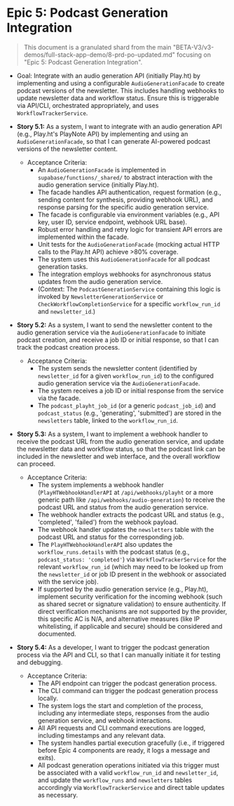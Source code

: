# Epic 5: Podcast Generation Integration

> This document is a granulated shard from the main "BETA-V3/v3-demos/full-stack-app-demo/8-prd-po-updated.md" focusing on "Epic 5: Podcast Generation Integration".

- Goal: Integrate with an audio generation API (initially Play.ht) by implementing and using a configurable `AudioGenerationFacade` to create podcast versions of the newsletter. This includes handling webhooks to update newsletter data and workflow status. Ensure this is triggerable via API/CLI, orchestrated appropriately, and uses `WorkflowTrackerService`.

- **Story 5.1:** As a system, I want to integrate with an audio generation API (e.g., Play.ht's PlayNote API) by implementing and using an `AudioGenerationFacade`, so that I can generate AI-powered podcast versions of the newsletter content.
  - Acceptance Criteria:
    - An `AudioGenerationFacade` is implemented in `supabase/functions/_shared/` to abstract interaction with the audio generation service (initially Play.ht).
    - The facade handles API authentication, request formation (e.g., sending content for synthesis, providing webhook URL), and response parsing for the specific audio generation service.
    - The facade is configurable via environment variables (e.g., API key, user ID, service endpoint, webhook URL base).
    - Robust error handling and retry logic for transient API errors are implemented within the facade.
    - Unit tests for the `AudioGenerationFacade` (mocking actual HTTP calls to the Play.ht API) achieve >80% coverage.
    - The system uses this `AudioGenerationFacade` for all podcast generation tasks.
    - The integration employs webhooks for asynchronous status updates from the audio generation service.
    - (Context: The `PodcastGenerationService` containing this logic is invoked by `NewsletterGenerationService` or `CheckWorkflowCompletionService` for a specific `workflow_run_id` and `newsletter_id`.)
- **Story 5.2:** As a system, I want to send the newsletter content to the audio generation service via the `AudioGenerationFacade` to initiate podcast creation, and receive a job ID or initial response, so that I can track the podcast creation process.
  - Acceptance Criteria:
    - The system sends the newsletter content (identified by `newsletter_id` for a given `workflow_run_id`) to the configured audio generation service via the `AudioGenerationFacade`.
    - The system receives a job ID or initial response from the service via the facade.
    - The `podcast_playht_job_id` (or a generic `podcast_job_id`) and `podcast_status` (e.g., 'generating', 'submitted') are stored in the `newsletters` table, linked to the `workflow_run_id`.
- **Story 5.3:** As a system, I want to implement a webhook handler to receive the podcast URL from the audio generation service, and update the newsletter data and workflow status, so that the podcast link can be included in the newsletter and web interface, and the overall workflow can proceed.
  - Acceptance Criteria:
    - The system implements a webhook handler (`PlayHTWebhookHandlerAPI` at `/api/webhooks/playht` or a more generic path like `/api/webhooks/audio-generation`) to receive the podcast URL and status from the audio generation service.
    - The webhook handler extracts the podcast URL and status (e.g., 'completed', 'failed') from the webhook payload.
    - The webhook handler updates the `newsletters` table with the podcast URL and status for the corresponding job.
    - The `PlayHTWebhookHandlerAPI` also updates the `workflow_runs.details` with the podcast status (e.g., `podcast_status: 'completed'`) via `WorkflowTrackerService` for the relevant `workflow_run_id` (which may need to be looked up from the `newsletter_id` or job ID present in the webhook or associated with the service job).
    - If supported by the audio generation service (e.g., Play.ht), implement security verification for the incoming webhook (such as shared secret or signature validation) to ensure authenticity. If direct verification mechanisms are not supported by the provider, this specific AC is N/A, and alternative measures (like IP whitelisting, if applicable and secure) should be considered and documented.
- **Story 5.4:** As a developer, I want to trigger the podcast generation process via the API and CLI, so that I can manually initiate it for testing and debugging.
  - Acceptance Criteria:
    - The API endpoint can trigger the podcast generation process.
    - The CLI command can trigger the podcast generation process locally.
    - The system logs the start and completion of the process, including any intermediate steps, responses from the audio generation service, and webhook interactions.
    - All API requests and CLI command executions are logged, including timestamps and any relevant data.
    - The system handles partial execution gracefully (i.e., if triggered before Epic 4 components are ready, it logs a message and exits).
    - All podcast generation operations initiated via this trigger must be associated with a valid `workflow_run_id` and `newsletter_id`, and update the `workflow_runs` and `newsletters` tables accordingly via `WorkflowTrackerService` and direct table updates as necessary.
